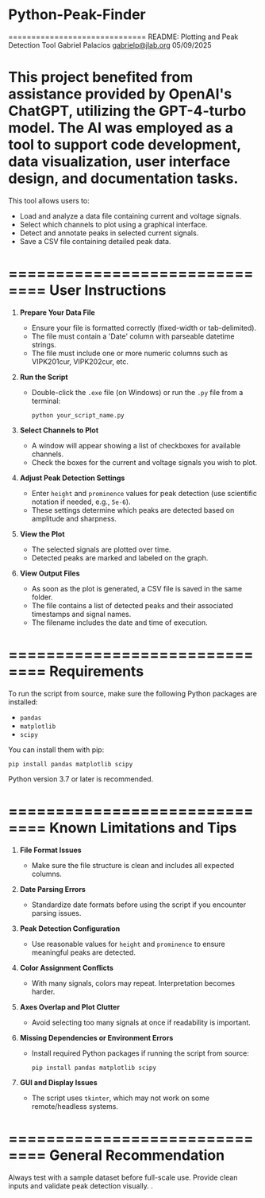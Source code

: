 # Python-Peak-Finder
==============================
README: Plotting and Peak Detection Tool
Gabriel Palacios gabrielp@jlab.org	 05/09/2025

This project benefited from assistance provided by OpenAI's ChatGPT, utilizing the GPT-4-turbo model. The AI was employed as a tool to support code development, data visualization, user interface design, and documentation tasks.
==============================

This tool allows users to:
- Load and analyze a data file containing current and voltage signals.
- Select which channels to plot using a graphical interface.
- Detect and annotate peaks in selected current signals.
- Save a CSV file containing detailed peak data.

==============================
User Instructions
==============================

1. **Prepare Your Data File**
   - Ensure your file is formatted correctly (fixed-width or tab-delimited).
   - The file must contain a 'Date' column with parseable datetime strings.
   - The file must include one or more numeric columns such as VIPK201cur, VIPK202cur, etc.

2. **Run the Script**
   - Double-click the `.exe` file (on Windows) or run the `.py` file from a terminal:
     ```
     python your_script_name.py
     ```

3. **Select Channels to Plot**
   - A window will appear showing a list of checkboxes for available channels.
   - Check the boxes for the current and voltage signals you wish to plot.

4. **Adjust Peak Detection Settings**
   - Enter `height` and `prominence` values for peak detection (use scientific notation if needed, e.g., `5e-6`).
   - These settings determine which peaks are detected based on amplitude and sharpness.

5. **View the Plot**
   - The selected signals are plotted over time.
   - Detected peaks are marked and labeled on the graph.

6. **View Output Files**
   - As soon as the plot is generated, a CSV file is saved in the same folder.
   - The file contains a list of detected peaks and their associated timestamps and signal names.
   - The filename includes the date and time of execution.

==============================
Requirements
==============================

To run the script from source, make sure the following Python packages are installed:

- `pandas`
- `matplotlib`
- `scipy`

You can install them with pip:
```
pip install pandas matplotlib scipy
```

Python version 3.7 or later is recommended.

==============================
Known Limitations and Tips
==============================

1. **File Format Issues**
   - Make sure the file structure is clean and includes all expected columns.

2. **Date Parsing Errors**
   - Standardize date formats before using the script if you encounter parsing issues.

3. **Peak Detection Configuration**
   - Use reasonable values for `height` and `prominence` to ensure meaningful peaks are detected.

4. **Color Assignment Conflicts**
   - With many signals, colors may repeat. Interpretation becomes harder.

5. **Axes Overlap and Plot Clutter**
   - Avoid selecting too many signals at once if readability is important.

6. **Missing Dependencies or Environment Errors**
   - Install required Python packages if running the script from source:
     ```
     pip install pandas matplotlib scipy
     ```

7. **GUI and Display Issues**
   - The script uses `tkinter`, which may not work on some remote/headless systems.

==============================
General Recommendation
==============================
Always test with a sample dataset before full-scale use. Provide clean inputs and validate peak detection visually.
. 
